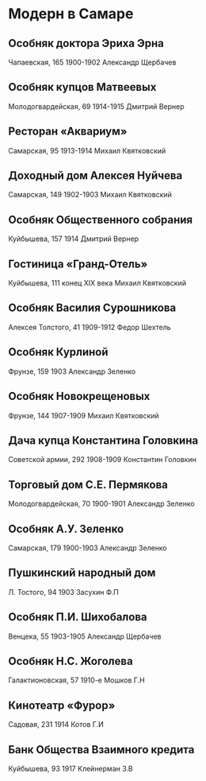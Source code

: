 # Модерн в Самаре

## Особняк доктора Эриха Эрна
Чапаевская, 165
1900-1902
Александр Щербачев

## Особняк купцов Матвеевых
Молодогвардейская, 69
1914-1915
Дмитрий Вернер

## Ресторан «Аквариум»
Самарская, 95
1913-1914
Михаил Квятковский

## Доходный дом Алексея Нуйчева
Самарская, 149
1902-1903
Михаил Квятковский

## Особняк Общественного собрания
Куйбышева, 157
1914
Дмитрий Вернер

## Гостиница «Гранд-Отель»
Куйбышева, 111
конец XIX века
Михаил Квятковский

## Особняк Василия Сурошникова
Алексея Толстого, 41
1909-1912
Федор Шехтель

## Особняк Курлиной
Фрунзе, 159
1903
Александр Зеленко

## Особняк Новокрещеновых
Фрунзе, 144
1907-1909
Михаил Квятковский

## Дача купца Константина Головкина
Советской армии, 292
1908-1909
Константин Головкин

## Торговый дом С.Е. Пермякова
Молодогвардейская, 70
1900-1901
Александр Зеленко

## Особняк А.У. Зеленко
Самарская, 179
1900-1903
Александр Зеленко

## Пушкинский народный дом
Л. Тостого, 94
1903
Засухин Ф.П

## Особняк П.И. Шихобалова
Венцека, 55
1903-1905
Александр Щербачев

## Особняк Н.С. Жоголева
Галактионовская, 57
1910-е
Мошков Г.Н

## Кинотеатр «Фурор»
Садовая, 231
1914
Котов Г.И

## Банк Общества Взаимного кредита
Куйбышева, 93
1917
Клейнерман З.В